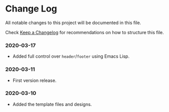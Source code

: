 # Change Log

All notable changes to this project will be documented in this file.

Check [Keep a Changelog](http://keepachangelog.com/) for recommendations on how to structure this file.


### 2020-03-17

* Added full control over `header`/`footer` using Emacs Lisp.

### 2020-03-11

* First version release.

### 2020-03-10

* Added the template files and designs.
